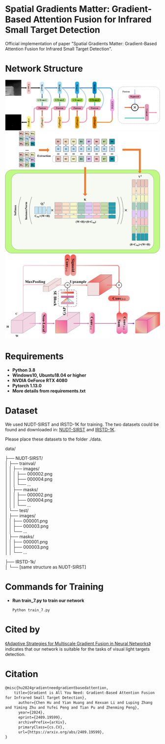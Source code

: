 # Spatial Gradients Matter: Gradient-Based Attention Fusion for Infrared Small Target Detection

 Official implementation of paper "Spatial Gradients Matter: Gradient-Based Attention Fusion for Infrared Small Target Detection".

# Network Structure

![Backbone](backbone.png)
![GradFormer](fig_0.png)
![Global Feature Extraction Module](GFEM.png)

# Requirements

* **Python 3.8**
* **Windows10, Ubuntu18.04 or higher**
* **NVDIA GeForce RTX 4080**
* **Pytorch 1.13.0**
* **More details from requirements.txt**

# Dataset

We used NUDT-SIRST and IRSTD-1K for training. The two datasets could be found and downloaded in: [NUDT-SIRST](https://github.com/YeRen123455/Infrared-Small-Target-Detection) and [IRSTD-1K](https://github.com/RuiZhang97/ISNet).

Please place these datasets to the folder ./data.

data/  

├── NUDT-SIRST/  
│   ├── trainval/  
│   │   ├── images/  
│   │   │   ├── 000002.png  
│   │   │   ├── 000004.png  
│   │   │   └── ...  
│   │   ├── masks/  
│   │   │   ├── 000002.png  
│   │   │   ├── 000004.png  
│   │   │   └── ...  
│   └── test/  
│       ├── images/  
│       │   ├── 000001.png  
│       │   ├── 000003.png  
│       │   └── ...  
│       ├── masks/  
│       │   ├── 000001.png  
│       │   ├── 000003.png  
│       │   └── ...  

├── IRSTD-1k/  
│   └── [same structure as NUDT-SIRST]  

# Commands for Training

* **Run train_7.py to train our network**
  ```Run
  Python train_7.py
  ```

# Cited by

[《Adaptive Strategies for Multiscale Gradient Fusion in Neural Networks》](https://www.researchgate.net/profile/Xinyi-Zhang-235/publication/385103761_Adaptive_Strategies_for_Multiscale_Gradient_Fusion_in_Neural_Networks/links/6716a74209ba2d0c76174965/Adaptive-Strategies-for-Multiscale-Gradient-Fusion-in-Neural-Networks.pdf) indicates that our network is suitable for the tasks of visual light targets detection.

# Citation

```Citation
@misc{hu2024gradientneedgradientbasedattention,
    title={Gradient is All You Need: Gradient-Based Attention Fusion for Infrared Small Target Detection},
      author={Chen Hu and Yian Huang and Kexuan Li and Luping Zhang and Yiming Zhu and Yufei Peng and Tian Pu and Zhenming Peng},
      year={2024},
      eprint={2409.19599},
      archivePrefix={arXiv},
      primaryClass={cs.CV},
      url={https://arxiv.org/abs/2409.19599},
}
```
